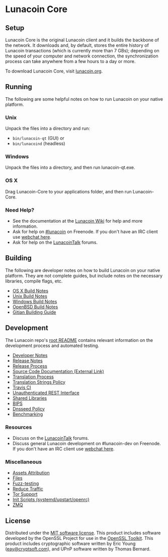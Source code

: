 Lunacoin Core
=============

Setup
---------------------
Lunacoin Core is the original Lunacoin client and it builds the backbone of the network. It downloads and, by default, stores the entire history of Lunacoin transactions (which is currently more than 7 GBs); depending on the speed of your computer and network connection, the synchronization process can take anywhere from a few hours to a day or more.

To download Lunacoin Core, visit [lunacoin.org](https://lunacoin.org).

Running
---------------------
The following are some helpful notes on how to run Lunacoin on your native platform.

### Unix

Unpack the files into a directory and run:

- `bin/lunacoin-qt` (GUI) or
- `bin/lunacoind` (headless)

### Windows

Unpack the files into a directory, and then run lunacoin-qt.exe.

### OS X

Drag Lunacoin-Core to your applications folder, and then run Lunacoin-Core.

### Need Help?

* See the documentation at the [Lunacoin Wiki](https://lunacoin.info/)
for help and more information.
* Ask for help on [#lunacoin](http://webchat.freenode.net?channels=lunacoin) on Freenode. If you don't have an IRC client use [webchat here](http://webchat.freenode.net?channels=lunacoin).
* Ask for help on the [LunacoinTalk](https://lunacointalk.io/) forums.

Building
---------------------
The following are developer notes on how to build Lunacoin on your native platform. They are not complete guides, but include notes on the necessary libraries, compile flags, etc.

- [OS X Build Notes](build-osx.md)
- [Unix Build Notes](build-unix.md)
- [Windows Build Notes](build-windows.md)
- [OpenBSD Build Notes](build-openbsd.md)
- [Gitian Building Guide](gitian-building.md)

Development
---------------------
The Lunacoin repo's [root README](/README.md) contains relevant information on the development process and automated testing.

- [Developer Notes](developer-notes.md)
- [Release Notes](release-notes.md)
- [Release Process](release-process.md)
- [Source Code Documentation (External Link)](https://dev.visucore.com/lunacoin/doxygen/)
- [Translation Process](translation_process.md)
- [Translation Strings Policy](translation_strings_policy.md)
- [Travis CI](travis-ci.md)
- [Unauthenticated REST Interface](REST-interface.md)
- [Shared Libraries](shared-libraries.md)
- [BIPS](bips.md)
- [Dnsseed Policy](dnsseed-policy.md)
- [Benchmarking](benchmarking.md)

### Resources
* Discuss on the [LunacoinTalk](https://lunacointalk.io/) forums.
* Discuss general Lunacoin development on #lunacoin-dev on Freenode. If you don't have an IRC client use [webchat here](http://webchat.freenode.net/?channels=lunacoin-dev).

### Miscellaneous
- [Assets Attribution](assets-attribution.md)
- [Files](files.md)
- [Fuzz-testing](fuzzing.md)
- [Reduce Traffic](reduce-traffic.md)
- [Tor Support](tor.md)
- [Init Scripts (systemd/upstart/openrc)](init.md)
- [ZMQ](zmq.md)

License
---------------------
Distributed under the [MIT software license](/COPYING).
This product includes software developed by the OpenSSL Project for use in the [OpenSSL Toolkit](https://www.openssl.org/). This product includes
cryptographic software written by Eric Young ([eay@cryptsoft.com](mailto:eay@cryptsoft.com)), and UPnP software written by Thomas Bernard.
